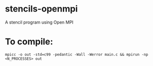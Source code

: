 # stencils-openmpi
A stencil program using Open MPI

# To compile:
```shell
mpicc -o out -std=c99 -pedantic -Wall -Werror main.c && mpirun -np <N_PROCESSES> out
```